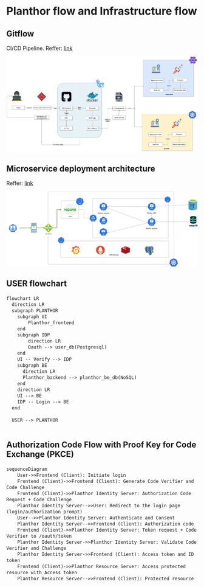 # Planthor flow and Infrastructure flow

## Gitflow
CI/CD Pipeline.
Reffer: [link]('https://creately.com/diagram/example/c5JMedWsSpq/ci/cd-pipeline-example')

 ![Alt text here](./image/planthor.jpeg)
## Microservice deployment architecture
Reffer: [link]('https://techdozo.dev/deploying-a-restful-spring-boot-microservice-on-kubernetes/')

![Alt text here](./image/planthor-Archietech.jpg)


## USER flowchart
```mermaid
flowchart LR
  direction LR
  subgraph PLANTHOR
    subgraph UI
        Planthor_frontend
    end
    subgraph IDP
        direction LR
        Oauth --> user_db(Postgresql)
    end
    UI -- Verify --> IDP
    subgraph BE
      direction LR 
      Planthor_backend --> planthor_be_db(NoSQL)
    end
    direction LR
    UI --> BE
    IDP -- Login --> BE
  end
  
  USER --> PLANTHOR 
  
```

## Authorization Code Flow with Proof Key for Code Exchange (PKCE)
```mermaid
sequenceDiagram
    User->>Frontend (Client): Initiate login
    Frontend (Client)->>Frontend (Client): Generate Code Verifier and Code Challenge
    Frontend (Client)->>Planthor Identity Server: Authorization Code Request + Code Challenge
    Planthor Identity Server-->>User: Redirect to the login page (login/authorization prompt)
    User-->>Planthor Identity Server: Authenticate and Consent
    Planthor Identity Server-->>Frontend (Client): Authorization code
    Frontend (Client)->>Planthor Identity Server: Token request + Code Verifier to /oauth/token
    Planthor Identity Server->>Planthor Identity Server: Validate Code Verifier and Challenge
    Planthor Identity Server->>Frontend (Client): Access token and ID token
    Frontend (Client)->>Planthor Resource Server: Access protected resource with Access token
    Planthor Resource Server-->>Frontend (Client): Protected resource
```
